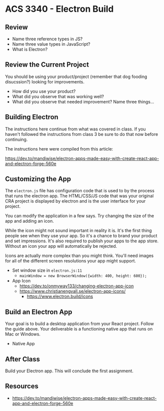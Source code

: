 # ACS 3340 - Electron Build

<!-- > -->

## Review

- Name three reference types in JS? 
- Name three value types in JavaScript?
- What is Electron?

<!-- > -->

## Review the Current Project

You should be using your product/project (remember that dog fooding disucssion?) looking for improvements. 

<!-- > -->

- How did you use your product? 
- What did you observe that was working well?
- What did you observe that needed improvement? Name three things...

<!-- > -->

## Building Electron

<!-- > -->

The instructions here continue from what was covered in class. If you haven't followed the instructions from class 3 be sure to do that now before continuing. 

<!-- > -->

The instructions here were compiled from this article:

https://dev.to/mandiwise/electron-apps-made-easy-with-create-react-app-and-electron-forge-560e

<!-- > -->

## Customizing the App

<!-- > -->

The `electron.js` file has configuration code that is used to by the process that runs the electron app. The HTML/CSS/JS code that was your original CRA project is displayed by electron and is the user interface for your project.

<!-- > -->

You can modify the application in a few says. Try changing the size of the app and adding an icon. 

<!-- > -->

While the icon might not sound important in reality it is. It's the first thing people see when they use your app. So it's a chance to brand your product and set impressions. It's also required to publish your apps to the app store. Without an icon your app will automatically be rejected. 

<!-- > -->

Icons are actually more complex than you might think. You'll need images for all of the different screen resolutions your app might support. 

- Set window size in `electron.js:11`
	- `mainWindow = new BrowserWindow({width: 400, height: 600});`
- App Icon
	- https://dev.to/onmyway133/changing-electron-app-icon
  - https://www.christianengvall.se/electron-app-icons/
	- https://www.electron.build/icons

<!-- > -->
	
## Build an Electron App

<!-- > -->

Your goal is to build a desktop application from your React project. Follow the guide above. Your deliverable is a functioning native app that runs on Mac or Windows. 

- Native App

<!-- > -->

## After Class

Build your Electron app. This will conclude the first assignment. 

<!-- > -->

## Resources

- https://dev.to/mandiwise/electron-apps-made-easy-with-create-react-app-and-electron-forge-560e